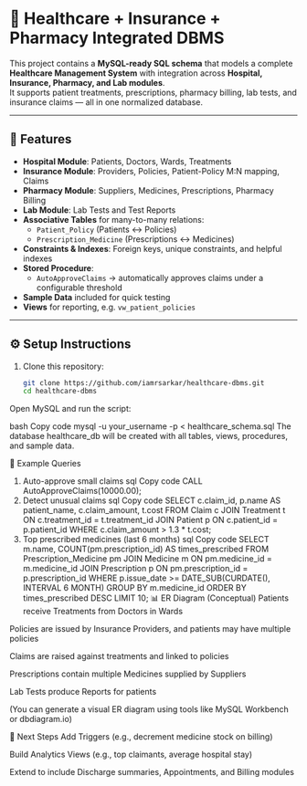 # 🏥 Healthcare + Insurance + Pharmacy Integrated DBMS

This project contains a **MySQL-ready SQL schema** that models a complete **Healthcare Management System** with integration across **Hospital, Insurance, Pharmacy, and Lab modules**.  
It supports patient treatments, prescriptions, pharmacy billing, lab tests, and insurance claims — all in one normalized database.

---

## 📂 Features

- **Hospital Module**: Patients, Doctors, Wards, Treatments
- **Insurance Module**: Providers, Policies, Patient-Policy M:N mapping, Claims
- **Pharmacy Module**: Suppliers, Medicines, Prescriptions, Pharmacy Billing
- **Lab Module**: Lab Tests and Test Reports
- **Associative Tables** for many-to-many relations:
  - `Patient_Policy` (Patients ↔ Policies)
  - `Prescription_Medicine` (Prescriptions ↔ Medicines)
- **Constraints & Indexes**: Foreign keys, unique constraints, and helpful indexes
- **Stored Procedure**:
  - `AutoApproveClaims` → automatically approves claims under a configurable threshold
- **Sample Data** included for quick testing
- **Views** for reporting, e.g. `vw_patient_policies`

---

## ⚙️ Setup Instructions

1. Clone this repository:
   ```bash
   git clone https://github.com/iamrsarkar/healthcare-dbms.git
   cd healthcare-dbms
Open MySQL and run the script:

bash
Copy code
mysql -u your_username -p < healthcare_schema.sql
The database healthcare_db will be created with all tables, views, procedures, and sample data.

🧪 Example Queries
1. Auto-approve small claims
sql
Copy code
CALL AutoApproveClaims(10000.00);
2. Detect unusual claims
sql
Copy code
SELECT c.claim_id, p.name AS patient_name, c.claim_amount, t.cost
FROM Claim c
JOIN Treatment t ON c.treatment_id = t.treatment_id
JOIN Patient p ON c.patient_id = p.patient_id
WHERE c.claim_amount > 1.3 * t.cost;
3. Top prescribed medicines (last 6 months)
sql
Copy code
SELECT m.name, COUNT(pm.prescription_id) AS times_prescribed
FROM Prescription_Medicine pm
JOIN Medicine m ON pm.medicine_id = m.medicine_id
JOIN Prescription p ON pm.prescription_id = p.prescription_id
WHERE p.issue_date >= DATE_SUB(CURDATE(), INTERVAL 6 MONTH)
GROUP BY m.medicine_id
ORDER BY times_prescribed DESC
LIMIT 10;
📊 ER Diagram (Conceptual)
Patients receive Treatments from Doctors in Wards

Policies are issued by Insurance Providers, and patients may have multiple policies

Claims are raised against treatments and linked to policies

Prescriptions contain multiple Medicines supplied by Suppliers

Lab Tests produce Reports for patients

(You can generate a visual ER diagram using tools like MySQL Workbench or dbdiagram.io)

🚀 Next Steps
Add Triggers (e.g., decrement medicine stock on billing)

Build Analytics Views (e.g., top claimants, average hospital stay)

Extend to include Discharge summaries, Appointments, and Billing modules

